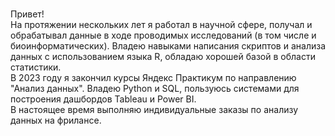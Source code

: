 <br>Привет! 
<br>На протяжении нескольких лет я работал в научной сфере, получал и обрабатывал данные в ходе проводимых исследований (в том числе и биоинформатических). Владею навыками написания скриптов и анализа данных с использованием языка R, обладаю хорошей базой в области статистики.
<br>В 2023 году я закончил курсы Яндекс Практикум по направлению "Анализ данных". Владею Python и SQL, пользуюсь системами для построения дашбордов Tableau и Power BI.
<br>В настоящее время выполняю индивидуальные заказы по анализу данных на фрилансе.

